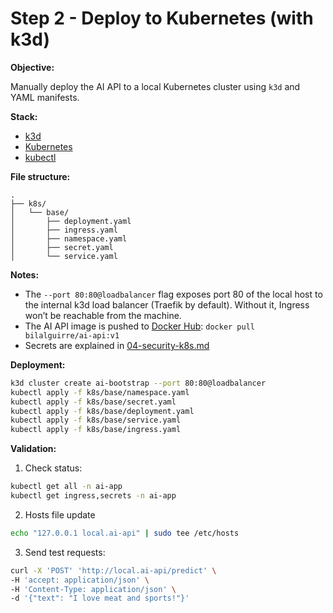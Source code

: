 # Step 2 - Deploy to Kubernetes (with k3d)

**Objective:**

Manually deploy the AI API to a local Kubernetes cluster using `k3d` and YAML manifests.

**Stack:**

- [k3d](https://k3d.io/)
- [Kubernetes](https://kubernetes.io/)
- [kubectl](https://kubernetes.io/docs/reference/kubectl/overview/)

**File structure:**

```
.
├── k8s/
│   └── base/
│       ├── deployment.yaml
│       ├── ingress.yaml
│       ├── namespace.yaml
│       ├── secret.yaml
│       └── service.yaml
```

**Notes:**

- The `--port 80:80@loadbalancer` flag exposes port 80 of the local host to the internal k3d load balancer (Traefik by default). Without it, Ingress won’t be reachable from the machine.
- The AI API image is pushed to [Docker Hub](https://hub.docker.com/): `docker pull bilalguirre/ai-api:v1`
- Secrets are explained in [04-security-k8s.md](04-security-k8s.md)

**Deployment:**

```bash
k3d cluster create ai-bootstrap --port 80:80@loadbalancer
kubectl apply -f k8s/base/namespace.yaml
kubectl apply -f k8s/base/secret.yaml
kubectl apply -f k8s/base/deployment.yaml
kubectl apply -f k8s/base/service.yaml
kubectl apply -f k8s/base/ingress.yaml
````

**Validation:**

1. Check status:

```bash
kubectl get all -n ai-app
kubectl get ingress,secrets -n ai-app
```

2. Hosts file update

```bash
echo "127.0.0.1 local.ai-api" | sudo tee /etc/hosts
```

3. Send test requests:

```bash
curl -X 'POST' 'http://local.ai-api/predict' \
-H 'accept: application/json' \
-H 'Content-Type: application/json' \
-d '{"text": "I love meat and sports!"}'
```